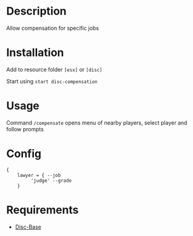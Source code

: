 # Description

Allow compensation for specific jobs

# Installation
Add to resource folder `[esx]` or `[disc]`

Start using `start disc-compensation`

# Usage

Command `/compensate` opens menu of nearby players, select player and follow prompts

# Config
```
{
    lawyer = { --job
         'judge' --grade
    }
```

# Requirements

- [Disc-Base](https://github.com/DiscworldZA/gta-resources/tree/master/disc-base)
